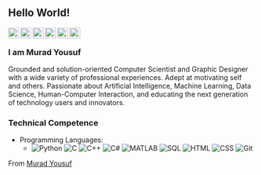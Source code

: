 ## Hello World!

<a href="https://twitter.com/muradyf">
  <img align="left" alt="Murad's Twitter" width="22px" src="https://cdn.jsdelivr.net/npm/simple-icons@3.13.0/icons/twitter.svg" />
</a>
<a href="https://www.linkedin.com/in/muradyf/">
  <img align="left" alt="Murad's Linkdein" width="22px" src="https://cdn.jsdelivr.net/npm/simple-icons@3.13.0/icons/linkedin.svg" />
</a>
<a href="https://github.com/muradyf">
  <img align="left" alt="Murad's Github" width="22px" src="https://cdn.jsdelivr.net/npm/simple-icons@3.13.0/icons/github.svg" />
</a>
<a href="https://www.youtube.com/c/perseusss">
  <img align="left" alt="Murad's YouTube" width="22px" src="https://cdn.jsdelivr.net/npm/simple-icons@3.13.0/icons/youtube.svg" />
</a>
<a href="https://www.behance.net/muradyf">
  <img align="left" alt="Murad's Behance" width="22px" src="https://cdn.jsdelivr.net/npm/simple-icons@3.13.0/icons/behance.svg" />
</a>
<a href="mailto:muradyf@outlook.com">
  <img align="left" alt="Murad's Outlook" width="22px" src="https://cdn.jsdelivr.net/npm/simple-icons@3.13.0/icons/microsoftoutlook.svg" />
</a>
<br />

### I am Murad Yousuf
Grounded and solution-oriented Computer Scientist and Graphic Designer with a wide variety of professional experiences. Adept at motivating self and others. Passionate about Artificial Intelligence, Machine Learning, Data Science, Human-Computer Interaction, and educating the next generation of technology users and innovators.

### Technical Competence
- Programming Languages:
  - ![Python](https://img.shields.io/badge/-Python-000000?style=for-the-badge&logo=pythoncolor=ffffff)
    ![C](https://img.shields.io/badge/-C-000000?style=for-the-badge&logo=Ccolor=ffffff)
    ![C++](https://img.shields.io/badge/-C++-000000?style=for-the-badge&logo=C%2B%2B&color=ffffff)
    ![C#](https://img.shields.io/badge/-C#-000000?style=for-the-badge&logo=C#)
    ![MATLAB](https://img.shields.io/badge/-MATLAB-333333?style=flat&logo=MATLAB)
    ![SQL](https://img.shields.io/badge/-SQL-000000?style=for-the-badge&logo=MySQLcolor=ffffff)
    ![HTML](https://img.shields.io/badge/-HTML5-000000?style=for-the-badge&logo=HTML5color=ffffff)
    ![CSS](https://img.shields.io/badge/-CSS3-000000?style=for-the-badge&logo=CSS3color=ffffff)
    ![Git](https://img.shields.io/badge/-Git-000000?style=for-the-badge&logo=gitcolor=ffffff)

From [Murad Yousuf](https://github.com/muradyf)
